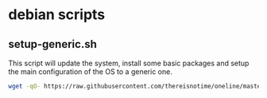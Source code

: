 # debian scripts

## setup-generic.sh

This script will update the system, install some basic packages and setup the main configuration of the OS to a generic one.

```bash
wget -qO- https://raw.githubusercontent.com/thereisnotime/oneline/master/debian/setup-generic.sh | bash
```
